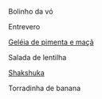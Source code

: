 Bolinho da vó

Entrevero

[Geléia de pimenta e maçã](geleiaDePimentaEMaca.md)

Salada de lentilha

[Shakshuka](shakshuka.md)

Torradinha de banana
